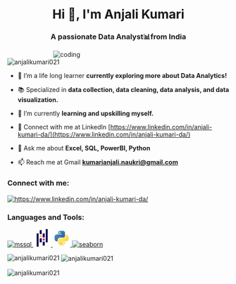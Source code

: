 <h1 align="center">Hi 👋, I'm Anjali Kumari</h1>
<h3 align="center">A passionate Data Analyst📊from India</h3>

<img align="right" alt="coding" width="400" src="![image](https://github.com/user-attachments/assets/caaae953-bbd5-42e7-8307-9796ae99a72f.gif)
"> 

<p align="left"> <img src="https://komarev.com/ghpvc/?username=anjalikumari021&label=Profile%20views&color=0e75b6&style=flat" alt="anjalikumari021" /> </p>

- 🔭 I’m a life long learner **currently exploring more about Data Analytics!**

- 📚 Specialized in **data collection, data cleaning, data analysis, and data visualization.**

- 🌱 I’m currently **learning and upskilling myself.**

- 🔗 Connect with me at LinkedIn [https://www.linkedin.com/in/anjali-kumari-da/](https://www.linkedin.com/in/anjali-kumari-da/)

- 💬 Ask me about **Excel, SQL, PowerBI, Python**

- 📫 Reach me at Gmail **kumarianjali.naukri@gmail.com**

<h3 align="left">Connect with me:</h3>
<p align="left">
<a href="https://linkedin.com/in/https://www.linkedin.com/in/anjali-kumari-da/" target="blank"><img align="center" src="https://raw.githubusercontent.com/rahuldkjain/github-profile-readme-generator/master/src/images/icons/Social/linked-in-alt.svg" alt="https://www.linkedin.com/in/anjali-kumari-da/" height="30" width="40" /></a>
</p>

<h3 align="left">Languages and Tools:</h3>
<p align="left"> <a href="https://www.microsoft.com/en-us/sql-server" target="_blank" rel="noreferrer"> <img src="https://www.svgrepo.com/show/303229/microsoft-sql-server-logo.svg" alt="mssql" width="40" height="40"/> </a> <a href="https://pandas.pydata.org/" target="_blank" rel="noreferrer"> <img src="https://raw.githubusercontent.com/devicons/devicon/2ae2a900d2f041da66e950e4d48052658d850630/icons/pandas/pandas-original.svg" alt="pandas" width="40" height="40"/> </a> <a href="https://www.python.org" target="_blank" rel="noreferrer"> <img src="https://raw.githubusercontent.com/devicons/devicon/master/icons/python/python-original.svg" alt="python" width="40" height="40"/> </a> <a href="https://seaborn.pydata.org/" target="_blank" rel="noreferrer"> <img src="https://seaborn.pydata.org/_images/logo-mark-lightbg.svg" alt="seaborn" width="40" height="40"/> </a> </p>

<p><img align="left" src="https://github-readme-stats.vercel.app/api/top-langs?username=anjalikumari021&show_icons=true&locale=en&layout=compact" alt="anjalikumari021" /></p>

<p>&nbsp;<img align="center" src="https://github-readme-stats.vercel.app/api?username=anjalikumari021&show_icons=true&locale=en" alt="anjalikumari021" /></p>

<p><img align="center" src="https://github-readme-streak-stats.herokuapp.com/?user=anjalikumari021&" alt="anjalikumari021" /></p>
